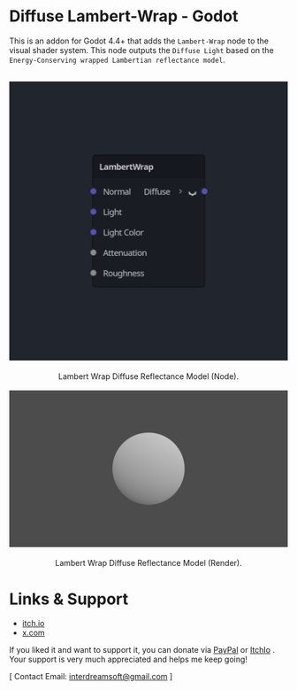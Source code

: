 # Diffuse Lambert-Wrap - Godot
This is an addon for Godot 4.4+ that adds the `Lambert-Wrap` node to the visual shader system. This node outputs the `Diffuse Light` based on the `Energy-Conserving wrapped Lambertian reflectance model`.

<br>

<div align="center">
  
<img src = "https://raw.githubusercontent.com/ElSuicio/Diffuse-Lambert-Wrap-Godot/refs/heads/main/LambertWrapNode.png" alt = "LambertWrapNode.">

</div>

<br>

<div align="center"> Lambert Wrap Diffuse Reflectance Model (Node). </div>

<br>

<div align="center">
  
<img src = "https://raw.githubusercontent.com/ElSuicio/Diffuse-Lambert-Wrap-Godot/refs/heads/main/render/1152x648/LambertWrap.png" alt = "LambertWrapRender.">

</div>

<br>

<div align="center"> Lambert Wrap Diffuse Reflectance Model (Render). </div>

# Links & Support
- [itch.io](https://interdreamsoft.itch.io/)
- [x.com](https://x.com/ElSuicio)

If you liked it and want to support it, you can donate via [PayPal](https://www.paypal.com/donate/?hosted_button_id=NRD94T2N7XZ6J) or [ItchIo](https://interdreamsoft.itch.io/lambert-wrap-light-model) . Your support is very much appreciated and helps me keep going!


[ Contact Email: interdreamsoft@gmail.com ]
